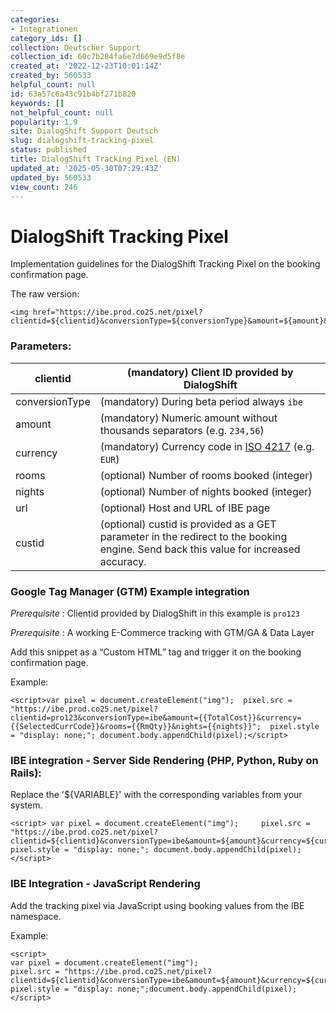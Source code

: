 ```yaml
---
categories:
- Integrationen
category_ids: []
collection: Deutscher Support
collection_id: 60c7b284fa6e7d669e9d5f8e
created_at: '2022-12-23T10:01:14Z'
created_by: 560533
helpful_count: null
id: 63a57c6a43c91b4bf271b820
keywords: []
not_helpful_count: null
popularity: 1.9
site: DialogShift Support Deutsch
slug: dialogshift-tracking-pixel
status: published
title: DialogShift Tracking Pixel (EN)
updated_at: '2025-05-30T07:29:43Z'
updated_by: 560533
view_count: 246
---
```


# DialogShift Tracking Pixel

Implementation guidelines for the DialogShift Tracking Pixel on the booking confirmation page.

The raw version:
    
    
    <img href="https://ibe.prod.co25.net/pixel?clientid=${clientid}&conversionType=${conversionType}&amount=${amount}&currency=${currency}&rooms=${rooms}&nights=${nights}">
    

### Parameters:

clientid  |  (mandatory) Client ID provided by DialogShift   
---|---  
conversionType  |  (mandatory) During beta period always `ibe`  
amount  |  (mandatory) Numeric amount without thousands separators (e.g. `234,56`)   
currency  |  (mandatory) Currency code in [ISO 4217](<https://en.wikipedia.org/wiki/ISO_4217>) (e.g. `EUR`)   
rooms  |  (optional) Number of rooms booked (integer)   
nights  |  (optional) Number of nights booked (integer)   
url  |  (optional) Host and URL of IBE page   
custid  |  (optional) custid is provided as a GET parameter in the redirect to the booking engine. Send back this value for increased accuracy.   
  
### Google Tag Manager (GTM) Example integration

 _Prerequisite_ : Clientid provided by DialogShift in this example is `pro123`

_Prerequisite_ : A working E-Commerce tracking with GTM/GA & Data Layer

Add this snippet as a “Custom HTML” tag and trigger it on the booking confirmation page.

Example:
    
    
    <script>var pixel = document.createElement("img"); 	pixel.src = "https://ibe.prod.co25.net/pixel?clientid=pro123&conversionType=ibe&amount={{TotalCost}}&currency={{SelectedCurrCode}}&rooms={{RmQty}}&nights={{nights}}"; 	pixel.style = "display: none;"; document.body.appendChild(pixel);</script>
    

### IBE integration - Server Side Rendering (PHP, Python, Ruby on Rails):

Replace the '${VARIABLE}' with the corresponding variables from your system.
    
    
    <script> var pixel = document.createElement("img"); 	pixel.src = "https://ibe.prod.co25.net/pixel?clientid=${clientid}&conversionType=ibe&amount=${amount}&currency=${currency}&rooms=${rooms}&nights=${nights}"; pixel.style = "display: none;"; document.body.appendChild(pixel); </script>
    

### IBE Integration - JavaScript Rendering

Add the tracking pixel via JavaScript using booking values from the IBE namespace.

Example:
    
    
    <script>
    var pixel = document.createElement("img");
    pixel.src = "https://ibe.prod.co25.net/pixel?clientid=${clientid}&conversionType=ibe&amount=${amount}&currency=${currency}&rooms=${rooms}&nights=${nights}";
    pixel.style = "display: none;";document.body.appendChild(pixel);</script>